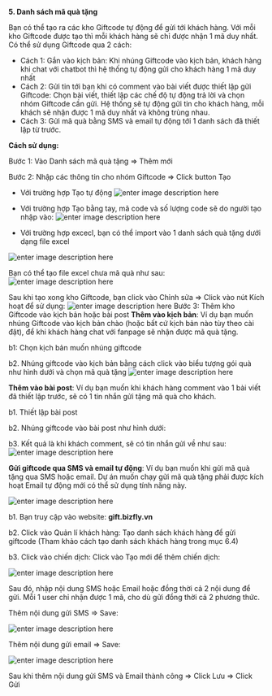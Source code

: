  **5. Danh sách mã quà tặng**

Bạn có thể tạo ra các kho Giftcode tự động để gửi tới khách hàng. Với mỗi kho Giftcode được tạo thì mỗi khách hàng sẽ chỉ được nhận 1 mã duy nhất. Có thể sử dụng Giftcode qua 2 cách:

-   Cách 1: Gắn vào kịch bản: Khi nhúng Giftcode vào kịch bản, khách hàng khi chat với chatbot thì hệ thống tự động gửi cho khách hàng 1 mã duy nhất
-   Cách 2: Gửi tin tới bạn khi có comment vào bài viết được thiết lập gửi Giftcode: Chọn bài viết, thiết lập các chế độ tự động trả lời và chọn nhóm Giftcode cần gửi. Hệ thống sẽ tự động gửi tin cho khách hàng, mỗi khách sẽ nhận được 1 mã duy nhất và không trùng nhau.
-   Cách 3: Gửi mã quà bằng SMS và email tự động tới 1 danh sách đã thiết lập từ trước.

**Cách sử dụng:**

Bước 1: Vào Danh sách mã quà tặng => Thêm mới

Bước 2: Nhập các thông tin cho nhóm Giftcode => Click button Tạo

- Với trường hợp Tạo tự động
![enter image description here](https://static8.muarecdn.com/original/muare/images/2019/11/19/5383889_54.png)

- Với  trường hợp Tạo bằng tay, mã code và số lượng code sẽ do người tạo nhập vào:
![enter image description here](https://static8.muarecdn.com/original/muare/images/2019/11/19/5383890_55.png)

- Với trường hợp excecl, bạn có thể import vào 1 danh sách quà tặng dưới dạng file excel

![enter image description here](https://static8.muarecdn.com/original/muare/images/2019/11/19/5383892_56.png)

Bạn có thể tạo file excel chưa mã quà như sau:
![enter image description here](https://static8.muarecdn.com/original/muare/images/2019/11/19/5383893_57.png)

Sau khi tạo xong kho Giftcode, bạn click vào Chỉnh sửa => Click vào nút Kích hoạt để sử dụng:
![enter image description here](https://static8.muarecdn.com/original/muare/images/2019/11/19/5383898_58.png)
Bước 3: Thêm kho Giftcode vào kịch bản hoặc bài post
**Thêm vào kịch bản**: 
Ví dụ bạn muốn nhúng Giftcode vào kịch bản chào (hoặc bất cứ kịch bản nào tùy theo cài đặt), để khi khách hàng chat với fanpage sẽ nhận được mã quà tặng.

b1: Chọn kịch bản muốn nhúng giftcode

b2. Nhúng giftcode vào kịch bản bằng cách click vào biểu tượng gói quà như hình dưới và chọn mã quà tặng
![enter image description here](https://static8.muarecdn.com/original/muare/images/2019/11/19/5383900_59.png)

**Thêm vào bài post**: 
Ví dụ bạn muốn khi khách hàng comment vào 1 bài viết đã thiết lập trước, sẽ có 1 tin nhắn gửi tặng mã quà cho khách.

b1. Thiết lập bài post

b2. Nhúng giftcode vào bài post như hình dưới:

b3. Kết quả là khi khách comment, sẽ có tin nhắn gửi về như sau:
![enter image description here](https://static8.muarecdn.com/original/muare/images/2019/11/19/5383906_60.png)

 **Gửi giftcode qua SMS và email tự động**: 
 Ví dụ bạn muốn khi gửi mã quà tặng qua SMS hoặc email. Dự án muốn chạy gửi mã quà tặng phải được kích hoạt Email tự động mới có thể sử dụng tính năng này.
 
![enter image description here](https://static8.muarecdn.com/original/muare/images/2019/11/19/5383913_61.png)

b1. Bạn truy cập vào website: **gift.bizfly.vn**

b2. Click vào Quản lí khách hàng: Tạo danh sách khách hàng để gửi giftcode (Tham khảo cách tạo danh sách khách hàng trong mục 6.4)

b3. Click vào chiến dịch: Click vào Tạo mới để thêm chiến dịch:

![enter image description here](https://static8.muarecdn.com/original/muare/images/2019/11/19/5383914_62.png)

Sau đó, nhập nội dung SMS hoặc Email hoặc đồng thời cả 2 nội dung để gửi. Mỗi 1 user chỉ nhận được 1 mã, cho dù gửi đồng thời cả 2 phương thức.

Thêm nội dung gửi SMS => Save:

![enter image description here](https://static8.muarecdn.com/original/muare/images/2019/11/19/5383915_63.png)

 Thêm nội dung gửi email => Save:
 
![enter image description here](https://static8.muarecdn.com/original/muare/images/2019/11/19/5383916_64.png)

Sau khi thêm nội dung gửi SMS và Email thành công => Click Lưu => Click Gửi